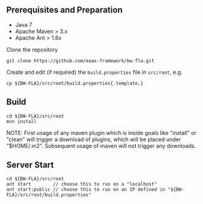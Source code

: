 ## Prerequisites and Preparation
+ Java 7
+ Apache Maven > 3.x
+ Apache Ant > 1.8x

Clone the repository
```
git clone https://github.com/eaas-framework/bw-fla.git
```
Create and edit (if required) the `build.properties` file in `src/root`, e.g.
```
cp ${BW-FLA}/src/root/build.properties{.template,}
```

## Build 
```
cd ${BW-FLA}/src/root
mvn install
```

NOTE: First usage of any maven plugin which is inside goals like "install" or "clean" 
will trigger a download of plugins, which will be placed under "$HOME/.m2". 
Subsequent usage of maven will not trigger any downloads.


## Server Start
```
cd ${BW-FLA}/src/root
ant start        // choose this to run on a "localhost" 
ant start:public // choose this to run on an IP defined in "${BW-FLA}/src/root/build.properties" 
```



